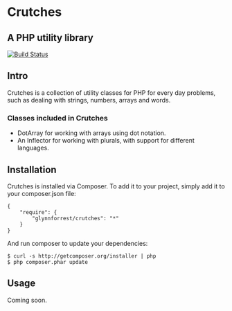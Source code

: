 # Crutches
## A PHP utility library

[![Build Status](https://travis-ci.org/glynnforrest/Crutches.png)](https://travis-ci.org/glynnforrest/Crutches)

## Intro

Crutches is a collection of utility classes for PHP for every day problems, such as dealing with strings, numbers, arrays and words.

### Classes included in Crutches

* DotArray for working with arrays using dot notation.
* An Inflector for working with plurals, with support for different languages.


## Installation

Crutches is installed via Composer. To add it to your project, simply add it to your
composer.json file:

	{
		"require": {
			"glynnforrest/crutches": "*"
		}
	}

And run composer to update your dependencies:

	$ curl -s http://getcomposer.org/installer | php
	$ php composer.phar update


## Usage

Coming soon.
